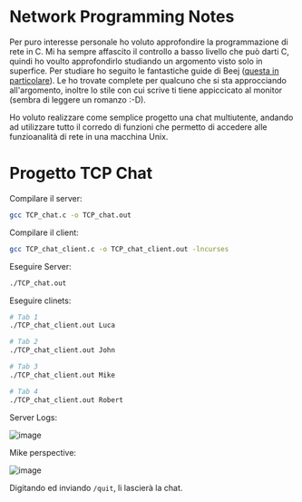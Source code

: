 # Network Programming Notes

Per puro interesse personale ho voluto approfondire la programmazione di rete in C. Mi ha sempre affascito il controllo a basso livello che può darti C, quindi ho voulto approfondirlo studiando un argomento visto solo in superfice.
Per studiare ho seguito le fantastiche guide di Beej ([questa in particolare](https://beej.us/guide/bgnet/)). Le ho trovate complete per qualcuno che si sta approcciando all'argomento, inoltre lo stile con cui scrive ti tiene appiccicato al monitor (sembra di leggere un romanzo :-D).

Ho voluto realizzare come semplice progetto una chat multiutente, andando ad utilizzare tutto il corredo di funzioni che permetto di accedere alle funzioanalità di rete in una macchina Unix.

# Progetto TCP Chat

Compilare il server:
```bash
gcc TCP_chat.c -o TCP_chat.out
```

Compilare il client:
```bash
gcc TCP_chat_client.c -o TCP_chat_client.out -lncurses
```
Eseguire Server:
```bash
./TCP_chat.out
```

Eseguire clinets:
```bash
# Tab 1
./TCP_chat_client.out Luca

# Tab 2
./TCP_chat_client.out John

# Tab 3
./TCP_chat_client.out Mike

# Tab 4
./TCP_chat_client.out Robert
```

Server Logs:

![image](https://github.com/user-attachments/assets/a11a715d-400e-4b86-9f24-0a65e644080c)

Mike perspective:

![image](https://github.com/user-attachments/assets/4e9fc32d-b10a-40f9-ba50-d4d86411b925)

Digitando ed inviando `/quit`, li lascierà la chat.

